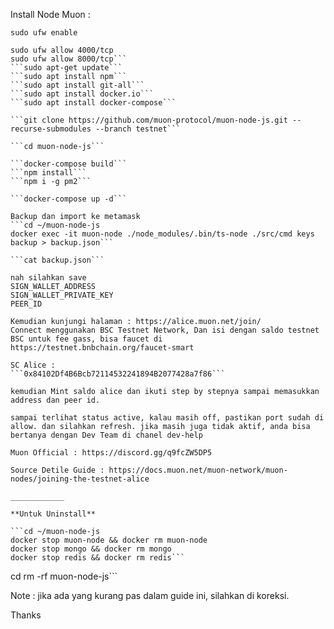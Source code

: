 Install Node Muon :

```sudo ufw enable```
```sudo ufw allow 8000
sudo ufw allow 4000/tcp 
sudo ufw allow 8000/tcp```
```sudo apt-get update```
```sudo apt install npm```
```sudo apt install git-all```
```sudo apt install docker.io```
```sudo apt install docker-compose```

```git clone https://github.com/muon-protocol/muon-node-js.git --recurse-submodules --branch testnet```

```cd muon-node-js```

```docker-compose build```
```npm install```
```npm i -g pm2```

```docker-compose up -d```

Backup dan import ke metamask
```cd ~/muon-node-js
docker exec -it muon-node ./node_modules/.bin/ts-node ./src/cmd keys backup > backup.json```

```cat backup.json```

nah silahkan save
SIGN_WALLET_ADDRESS
SIGN_WALLET_PRIVATE_KEY
PEER_ID

Kemudian kunjungi halaman : https://alice.muon.net/join/
Connect menggunakan BSC Testnet Network, Dan isi dengan saldo testnet BSC untuk fee gass, bisa faucet di https://testnet.bnbchain.org/faucet-smart 

SC Alice :
```0x84102Df4B6Bcb72114532241894B2077428a7f86```

kemudian Mint saldo alice dan ikuti step by stepnya sampai memasukkan address dan peer id.

sampai terlihat status active, kalau masih off, pastikan port sudah di allow. dan silahkan refresh. jika masih juga tidak aktif, anda bisa bertanya dengan Dev Team di chanel dev-help

Muon Official : https://discord.gg/q9fcZW5DP5

Source Detile Guide : https://docs.muon.net/muon-network/muon-nodes/joining-the-testnet-alice

____________

**Untuk Uninstall**

```cd ~/muon-node-js
docker stop muon-node && docker rm muon-node
docker stop mongo && docker rm mongo
docker stop redis && docker rm redis```
```
cd
rm -rf muon-node-js```

Note : jika ada yang kurang pas dalam guide ini, silahkan di koreksi.

Thanks

